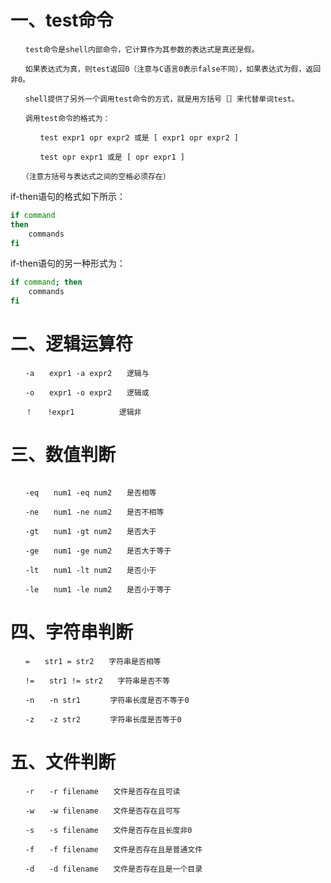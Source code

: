 # 一、test命令
```
　　test命令是shell内部命令，它计算作为其参数的表达式是真还是假。

　　如果表达式为真，则test返回0（注意与C语言0表示false不同），如果表达式为假，返回非0。

　　shell提供了另外一个调用test命令的方式，就是用方括号［］来代替单词test。

　　调用test命令的格式为：

　　　　test expr1 opr expr2 或是 [ expr1 opr expr2 ]

　　　　test opr expr1 或是 [ opr expr1 ]

　　（注意方括号与表达式之间的空格必须存在）
```

if-then语句的格式如下所示：
```bash
if command
then
    commands
fi
```

if-then语句的另一种形式为：
```bash
if command; then
    commands
fi
```

# 二、逻辑运算符
```
　　-a　　expr1 -a expr2　　逻辑与

　　-o　　expr1 -o expr2　　逻辑或

　　！　　!expr1　　　　　　逻辑非
```

# 三、数值判断
```

　　-eq　　num1 -eq num2　　是否相等

　　-ne　　num1 -ne num2　　是否不相等

　　-gt　　num1 -gt num2　　是否大于

　　-ge　　num1 -ge num2　　是否大于等于

　　-lt　　num1 -lt num2　　是否小于

　　-le　　num1 -le num2　　是否小于等于
```

# 四、字符串判断
```
　　=　　str1 = str2　　字符串是否相等

　　!=　　str1 != str2　　字符串是否不等

　　-n　　-n str1　　　　字符串长度是否不等于0

　　-z　　-z str2　　　　字符串长度是否等于0
```

# 五、文件判断
```
　　-r　　-r filename　　文件是否存在且可读

　　-w　　-w filename　　文件是否存在且可写

　　-s　　-s filename　　文件是否存在且长度非0

　　-f　　-f filename　　文件是否存在且是普通文件

　　-d　　-d filename　　文件是否存在且是一个目录
```